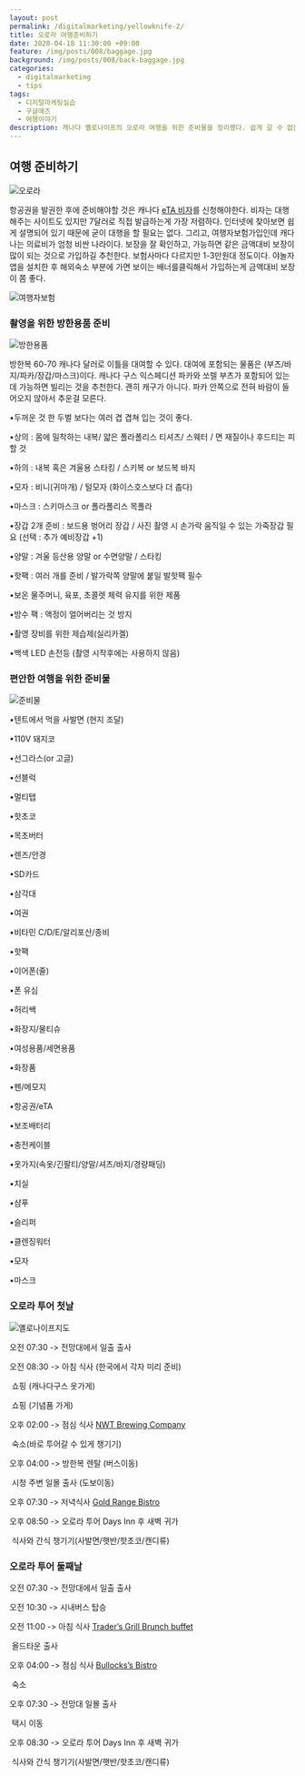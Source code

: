 ```yaml
---
layout: post
permalink: /digitalmarketing/yellowknife-2/
title: 오로라 여행준비하기
date: 2020-04-18 11:30:00 +09:00
feature: /img/posts/008/baggage.jpg
background: /img/posts/008/back-baggage.jpg
categories:
  - digitalmarketing
  - tips
tags:
  - 디지털마케팅실습
  - 구글애즈
  - 여행이야기
description: 캐나다 옐로나이프의 오로라 여행을 위한 준비물을 정리했다. 쉽게 갈 수 없는 지역이니 이왕이면 멋진 별, 오로라 사진 한장 찍어와야하지 않을까. 그리고 먹거리 정보를 담았다.
---
```


## 여행 준비하기

![오로라](/img/posts/008/aurora.jpg)

항공권을 발권한 후에 준비해야할 것은 캐나다 [eTA 비자](https://www.canada.ca/en/immigration-refugees-citizenship/services/visit-canada/eta/apply-ko.html)를 신청해야한다. 비자는 대행해주는 사이트도 있지만 7달러로 직접 발급하는게 가장 저렴하다. 인터넷에 찾아보면 쉽게 설명되어 있기 때문에 굳이 대행을 할 필요는 없다. 그리고, 여행자보험가입인데 캐다나는 의료비가 엄청 비싼 나라이다. 보장을 잘 확인하고, 가능하면 같은 금액대비 보장이 많이 되는 것으로 가입하길 추천한다. 보험사마다 다르지만 1-3만원대 정도이다. 야놀자 앱을 설치한 후 해외숙소 부분에 가면 보이는 배너를클릭해서 가입하는게 금액대비 보장이 쫌 좋다. 

![여행자보험](/img/posts/008/insurance.png)

### 촬영을 위한 방한용품 준비

![방한용품](/img/posts/008/cold.jpg)

방한복 60-70 캐나다 달러로 이틀을 대여할 수 있다. 대여에 포함되는 물품은 (부츠/바지/파카/장갑/마스크)이다. 캐나다 구스 익스페디션 파카와 쏘렐 부츠가 포함되어 있는데 가능하면 빌리는 것을 추천한다. 괜히 캐구가 아니다. 파카 안쪽으로 전혀 바람이 들어오지 않아서 추운걸 모른다. 

•두꺼운 것 한 두벌 보다는 여러 겹 겹쳐 입는 것이 좋다.

•상의 : 몸에 밀착하는 내복/ 얇은 폴라폴리스 티셔츠/ 스웨터 / 면 재질이나 후드티는 피할 것

•하의 : 내복 혹은 겨울용 스타킹 / 스키복 or 보드복 바지

•모자 : 비니(귀마개) / 털모자 (화이스호스보다 더 춥다)

•마스크 : 스키마스크 or 폴라폴리스 목폴라

•장갑 2개 준비 : 보드용 벙어리 장갑 / 사진 촬영 시 손가락 움직일 수 있는 가죽장갑 필요 (선택 : 추가 예비장갑 +1)

•양말 : 겨울 등산용 양말 or 수면양말 / 스타킹

•핫팩 : 여러 개를 준비 / 발가락쪽 양말에 붙일 발핫팩 필수

•보온 물주머니, 육포, 초콜렛 체력 유지를 위한 제품

•방수 팩 : 액정이 얼어버리는 것 방지

•촬영 장비를 위한 제습제(실리카겔)

•백색 LED 손전등 (촬영 시작후에는 사용하지 않음)



### 편안한 여행을 위한 준비물

![준비물](/img/posts/008/baggage.jpg)

•텐트에서 먹을 사발면 (현지 조달)

•110V 돼지코

•선그라스(or 고글)

•선블럭

•멀티탭

•핫초코

•목초버터

•렌즈/안경

•SD카드

•삼각대

•여권

•비타민 C/D/E/알리포산/종비

•핫팩

•이어폰(줄)

•폰 유심

•허리쌕

•화장지/물티슈

•여성용품/세면용품

•화장품

•펜/메모지

•항공권/eTA

•보조배터리

•충전케이블

•옷가지(속옷/긴팔티/양말/셔츠/바지/경량패딩)

•치실

•샴푸

•슬리퍼

•클렌징워터

•모자

•마스크

### 오로라 투어 첫날

![옐로나이프지도](/img/posts/008/yellowknifemap.jpg)

오전 07:30 -> 전망대에서 일출 출사

오전 08:30 -> 아침 식사 (한국에서 각자 미리 준비)

​             쇼핑 (캐나다구스 옷가게)

​             쇼핑 (기념품 가게)

오후 02:00 -> 점심 식사 [NWT Brewing Company](https://cafe.naver.com/temadica/782237)

​             숙소(바로 투어갈 수 있게 챙기기)

오후 04:00 -> 방한복 렌탈 (버스이동)

​             시청 주변 일몰 출사 (도보이동)

오후 07:30 -> 저녁식사 [Gold Range Bistro](https://cafe.naver.com/temadica/782238)[ ](https://cafe.naver.com/temadica/782238)

오후 08:50 -> 오로라 투어 Days Inn 후 새벽 귀가

​             식사와 간식 챙기기(사발면/햇반/핫초코/캔디류)

### 오로라 투어 둘째날

오전 07:30 -> 전망대에서 일출 출사

오전 10:30 -> 시내버스 탑승

오전 11:00 -> 아침 식사 [Trader’s Grill Brunch buffet](https://cafe.naver.com/temadica/782241)

​             올드타운 출사

오후 04:00 -> 점심 식사 [Bullocks’s Bistro](https://cafe.naver.com/temadica/782242)

​             숙소

오후 07:30 -> 전망대 일몰 출사

​             택시 이동

오후 08:30 -> 오로라 투어 Days Inn 후 새벽 귀가

​             식사와 간식 챙기기(사발면/햇반/핫초코/캔디류)

